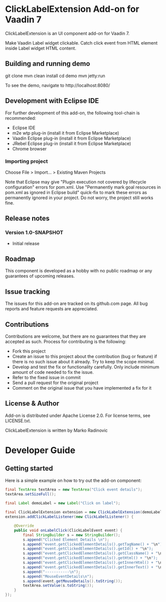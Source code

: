 # ClickLabelExtension Add-on for Vaadin 7

ClickLabelExtension is an UI component add-on for Vaadin 7.

Make Vaadin Label widget clickable.
Catch click event from HTML element inside Label widget HTML content.

## Building and running demo

git clone <url of the ClickLabelExtension repository>
mvn clean install
cd demo
mvn jetty:run

To see the demo, navigate to http://localhost:8080/

## Development with Eclipse IDE

For further development of this add-on, the following tool-chain is recommended:
- Eclipse IDE
- m2e wtp plug-in (install it from Eclipse Marketplace)
- Vaadin Eclipse plug-in (install it from Eclipse Marketplace)
- JRebel Eclipse plug-in (install it from Eclipse Marketplace)
- Chrome browser

### Importing project

Choose File > Import... > Existing Maven Projects

Note that Eclipse may give "Plugin execution not covered by lifecycle configuration" errors for pom.xml. Use "Permanently mark goal resources in pom.xml as ignored in Eclipse build" quick-fix to mark these errors as permanently ignored in your project. Do not worry, the project still works fine. 

## Release notes

### Version 1.0-SNAPSHOT
- Initial release

## Roadmap

This component is developed as a hobby with no public roadmap or any guarantees of upcoming releases.

## Issue tracking

The issues for this add-on are tracked on its github.com page. All bug reports and feature requests are appreciated. 

## Contributions

Contributions are welcome, but there are no guarantees that they are accepted as such. Process for contributing is the following:
- Fork this project
- Create an issue to this project about the contribution (bug or feature) if there is no such issue about it already. Try to keep the scope minimal.
- Develop and test the fix or functionality carefully. Only include minimum amount of code needed to fix the issue.
- Refer to the fixed issue in commit
- Send a pull request for the original project
- Comment on the original issue that you have implemented a fix for it

## License & Author

Add-on is distributed under Apache License 2.0. For license terms, see LICENSE.txt.

ClickLabelExtension is written by Marko Radinovic

# Developer Guide

## Getting started

Here is a simple example on how to try out the add-on component:

```java
final TextArea textArea = new TextArea("Click event details");
textArea.setSizeFull();

final Label demoLabel = new Label("Click on label");
                
final ClickLabelExtension extension = new ClickLabelExtension(demoLabel);
extension.addClickLabelListener(new ClickLabelListener() {

	@Override
	public void onLabelClick(ClickLabelEvent event) {
		final StringBuilder s = new StringBuilder();
		s.append("Clicked Element Details \n");
		s.append("event.getClickedElementDetails().getTagName() + "\n");
		s.append("event.getClickedElementDetails().getId() + "\n");
		s.append("event.getClickedElementDetails().getClassName() + "\n");
		s.append("event.getClickedElementDetails().getHtml() + "\n");
		s.append("event.getClickedElementDetails().getInnerHtml() + "\n");
		s.append("event.getClickedElementDetails().getInnerText() + "\n");
		s.append("-----------\n");
		s.append("MouseEventDetails\n");
		s.append(event.getMouseDetails().toString());
		textArea.setValue(s.toString());
	}
});
```
